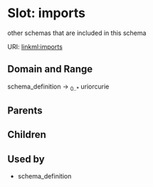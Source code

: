 
# Slot: imports


other schemas that are included in this schema

URI: [linkml:imports](https://w3id.org/linkml/imports)


## Domain and Range

schema_definition ->  <sub>0..*</sub> uriorcurie

## Parents


## Children


## Used by

 * schema_definition
